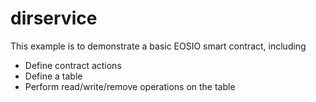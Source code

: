 # dirservice

This example is to demonstrate a basic EOSIO smart contract, including

- Define contract actions
- Define a table
- Perform read/write/remove operations on the table
